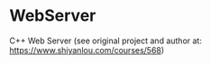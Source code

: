 # WebServer
C++ Web Server (see original project and author at: https://www.shiyanlou.com/courses/568)
